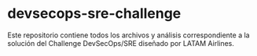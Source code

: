 # devsecops-sre-challenge
Este repositorio contiene todos los archivos y análisis correspondiente a la solución del Challenge DevSecOps/SRE diseñado por LATAM Airlines.
